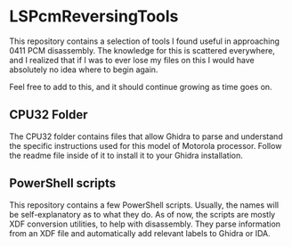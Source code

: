 # LSPcmReversingTools

This repository contains a selection of tools I found useful in approaching 0411 PCM disassembly. The knowledge for this is scattered everywhere, and I realized that if I was to ever lose my files on this I would have absolutely no idea where to begin again. 

Feel free to add to this, and it should continue growing as time goes on.

## CPU32 Folder

The CPU32 folder contains files that allow Ghidra to parse and understand the specific instructions used for this model of Motorola processor. Follow the readme file inside of it to install it to your Ghidra installation.

## PowerShell scripts

This repository contains a few PowerShell scripts. Usually, the names will be self-explanatory as to what they do. As of now, the scripts are mostly XDF conversion utilities, to help with disassembly. They parse information from an XDF file and automatically add relevant labels to Ghidra or IDA. 
